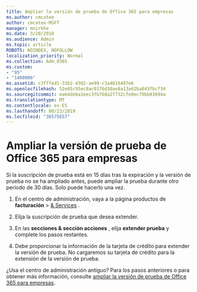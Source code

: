 ```yaml
---
title: Ampliar la versión de prueba de Office 365 para empresas
ms.author: cmcatee
author: cmcatee-MSFT
manager: mnirkhe
ms.date: 3/20/2018
ms.audience: Admin
ms.topic: article
ROBOTS: NOINDEX, NOFOLLOW
localization_priority: Normal
ms.collection: Adm_O365
ms.custom:
- "95"
- "1400006"
ms.assetid: c3fffed1-33b2-4382-ae99-c3a4816497e6
ms.openlocfilehash: 52e65c95ec8ac0176d30ae8a13a62ba843fbcf34
ms.sourcegitcommit: ea64deba1eec3fb768a2f732cfe0ec79bb03694a
ms.translationtype: MT
ms.contentlocale: es-ES
ms.lasthandoff: 08/23/2019
ms.locfileid: "36575657"
---
```

# <a name="extend-your-trial-for-office-365-for-business"></a>Ampliar la versión de prueba de Office 365 para empresas

Si la suscripción de prueba está en 15 días tras la expiración y la versión de prueba no se ha ampliado antes, puede ampliar la prueba durante otro período de 30 días. Solo puede hacerlo una vez.
  
1. En el centro de administración, vaya a la página productos de **facturación** \> [& Services](https://go.microsoft.com/fwlink/p/?linkid=842054) .

2. Elija la suscripción de prueba que desea extender.

3. En las **secciones & sección acciones** , elija **extender prueba** y complete los pasos restantes.

4. Debe proporcionar la información de la tarjeta de crédito para extender la versión de prueba. No cargaremos su tarjeta de crédito para la extensión de la versión de prueba.

¿Usa el centro de administración antiguo? Para los pasos anteriores o para obtener más información, consulte [ampliar la versión de prueba de Office 365 para empresas](https://docs.microsoft.com/office365/admin/subscriptions-and-billing/extend-your-trial).
